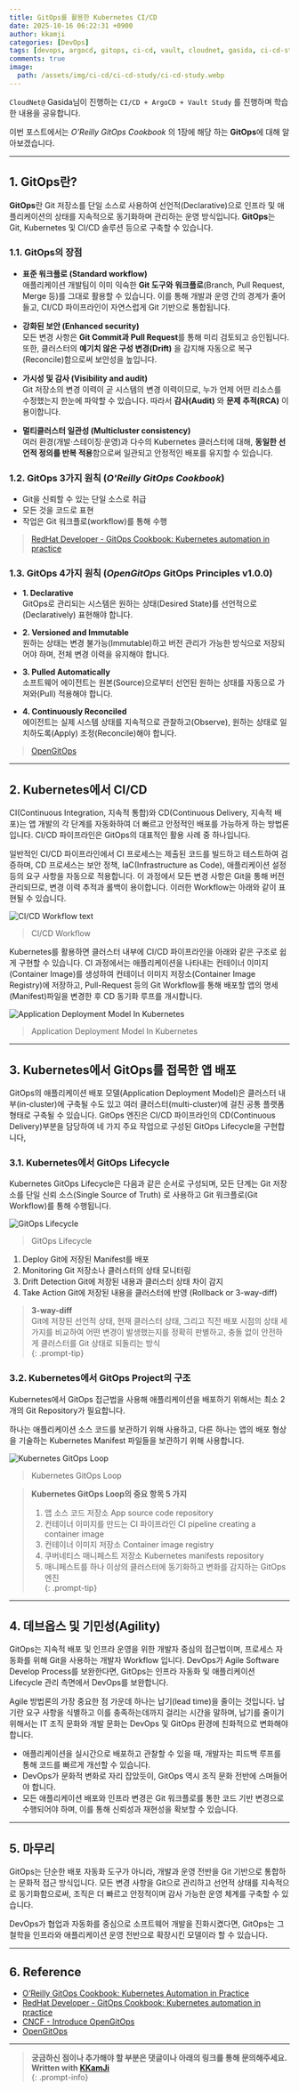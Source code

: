 ```yaml
---
title: GitOps를 활용한 Kubernetes CI/CD
date: 2025-10-16 06:22:31 +0900
author: kkamji
categories: [DevOps]
tags: [devops, argocd, gitops, ci-cd, vault, cloudnet, gasida, ci-cd-study, ci-cd-study-1w]
comments: true
image:
  path: /assets/img/ci-cd/ci-cd-study/ci-cd-study.webp
---
```


`CloudNet@` Gasida님이 진행하는 `CI/CD + ArgoCD + Vault Study` 를 진행하며 학습한 내용을 공유합니다.

이번 포스트에서는 *O'Reilly GitOps Cookbook* 의 1장에 해당 하는 **GitOps**에 대해 알아보겠습니다.

---

## 1. GitOps란?

**GitOps**란 Git 저장소를 단일 소스로 사용하여 선언적(Declarative)으로 인프라 및 애플리케이션의 상태를 지속적으로 동기화하며 관리하는 운영 방식입니다. **GitOps**는 Git, Kubernetes 및 CI/CD 솔루션 등으로 구축할 수 있습니다.

### 1.1. GitOps의 장점

- **표준 워크플로 (Standard workflow)**  
  애플리케이션 개발팀이 이미 익숙한 **Git 도구와 워크플로**(Branch, Pull Request, Merge 등)를 그대로 활용할 수 있습니다. 이를 통해 개발과 운영 간의 경계가 줄어들고, CI/CD 파이프라인이 자연스럽게 Git 기반으로 통합됩니다.

- **강화된 보안 (Enhanced security)**  
  모든 변경 사항은 **Git Commit과 Pull Request**를 통해 미리 검토되고 승인됩니다. 또한, 클러스터의 **예기치 않은 구성 변경(Drift)** 을 감지해 자동으로 복구(Reconcile)함으로써 보안성을 높입니다.

- **가시성 및 감사 (Visibility and audit)**  
  Git 저장소의 변경 이력이 곧 시스템의 변경 이력이므로, 누가 언제 어떤 리소스를 수정했는지 한눈에 파악할 수 있습니다. 따라서 **감사(Audit)** 와 **문제 추적(RCA)** 이 용이합니다.

- **멀티클러스터 일관성 (Multicluster consistency)**  
  여러 환경(개발·스테이징·운영)과 다수의 Kubernetes 클러스터에 대해, **동일한 선언적 정의를 반복 적용**함으로써 일관되고 안정적인 배포를 유지할 수 있습니다.

### 1.2. GitOps 3가지 원칙 (*O'Reilly GitOps Cookbook*)

- Git을 신뢰할 수 있는 단일 소스로 취급
- 모든 것을 코드로 표현
- 작업은 Git 워크플로(workflow)를 통해 수행

> [RedHat Developer - GitOps Cookbook: Kubernetes automation in practice](https://developers.redhat.com/articles/2022/12/20/gitops-cookbook-kubernetes-automation-practice)

### 1.3. GitOps 4가지 원칙 (*OpenGitOps* GitOps Principles v1.0.0)

- **1. Declarative**  
  GitOps로 관리되는 시스템은 원하는 상태(Desired State)를 선언적으로(Declaratively) 표현해야 합니다.

- **2. Versioned and Immutable**  
  원하는 상태는 변경 불가능(Immutable)하고 버전 관리가 가능한 방식으로 저장되어야 하며, 전체 변경 이력을 유지해야 합니다.

- **3. Pulled Automatically**  
  소프트웨어 에이전트는 원본(Source)으로부터 선언된 원하는 상태를 자동으로 가져와(Pull) 적용해야 합니다.

- **4. Continuously Reconciled**  
  에이전트는 실제 시스템 상태를 지속적으로 관찰하고(Observe), 원하는 상태로 일치하도록(Apply) 조정(Reconcile)해야 합니다.

> [OpenGitOps](https://opengitops.dev/)

---

## 2. Kubernetes에서 CI/CD

CI(Continuous Integration, 지속적 통합)와 CD(Continuous Delivery, 지속적 배포)는 앱 개발의 각 단계를 자동화하여 더 빠르고 안정적인 배포를 가능하게 하는 방법론입니다. CI/CD 파이프라인은 GitOps의 대표적인 활용 사례 중 하나입니다.

일반적인 CI/CD 파이프라인에서 CI 프로세스는 제출된 코드를 빌드하고 테스트하여 검증하며, CD 프로세스는 보안 정책, IaC(Infrastructure as Code), 애플리케이션 설정 등의 요구 사항을 자동으로 적용합니다. 이 과정에서 모든 변경 사항은 Git을 통해 버전 관리되므로, 변경 이력 추적과 롤백이 용이합니다. 이러한 Workflow는 아래와 같이 표현될 수 있습니다.

![CI/CD Workflow text](/assets/img/ci-cd/ci-cd-study/ci-cd-workflow.webp)
> CI/CD Workflow

Kubernetes를 활용하면 클러스터 내부에 CI/CD 파이프라인을 아래와 같은 구조로 쉽게 구현할 수 있습니다. CI 과정에서는 애플리케이션을 나타내는 컨테이너 이미지(Container Image)를 생성하여 컨테이너 이미지 저장소(Container Image Registry)에 저장하고, Pull-Request 등의 Git Workflow를 통해 배포할 앱의 명세(Manifest)파일을 변경한 후 CD 동기화 루프를 개시합니다.

![Application Deployment Model In Kubernetes](/assets/img/ci-cd/ci-cd-study/application-deploy-model-in-kubernetes.webp)
> Application Deployment Model In Kubernetes

---

## 3. Kubernetes에서 GitOps를 접목한 앱 배포

GitOps의 애플리케이션 배포 모델(Application Deployment Model)은 클러스터 내부(in-cluster)에 구축될 수도 있고 여러 클러스터(multi-cluster)에 걸친 공통 플랫폼 형태로 구축될 수 있습니다. GitOps 엔진은 CI/CD 파이프라인의 CD(Continuous Delivery)부분을 담당하여 네 가지 주요 작업으로 구성된 GitOps Lifecycle을 구현합니다,

### 3.1. Kubernetes에서 GitOps Lifecycle

Kubernetes GitOps Lifecycle은 다음과 같은 순서로 구성되며, 모든 단계는 Git 저장소를 단일 신뢰 소스(Single Source of Truth) 로 사용하고 Git 워크플로(Git Workflow)를 통해 수행됩니다.

![GitOps Lifecycle](/assets/img/ci-cd/ci-cd-study/gitops-lifecycle.webp)
> GitOps Lifecycle

1. Deploy
  Git에 저장된 Manifest를 배포
2. Monitoring
  Git 저장소나 클러스터의 상태 모니터링
3. Drift Detection
  Git에 저장된 내용과 클러스터 상태 차이 감지
4. Take Action
  Git에 저장된 내용을 클러스터에 반영 (Rollback or 3-way-diff)

> **3-way-diff**  
> Git에 저장된 선언적 상태, 현재 클러스터 상태, 그리고 직전 배포 시점의 상태 세 가지를 비교하여 어떤 변경이 발생했는지를 정확히 판별하고, 충돌 없이 안전하게 클러스터를 Git 상태로 되돌리는 방식  
{: .prompt-tip}

### 3.2. Kubernetes에서 GitOps Project의 구조

Kubernetes에서 GitOps 접근법을 사용해 애플리케이션을 배포하기 위해서는 최소 2개의 Git Repository가 필요합니다.

하나는 애플리케이션 소스 코드를 보관하기 위해 사용하고, 다른 하나는 앱의 배포 형상을 기술하는 Kubernetes Manifest 파일들을 보관하기 위해 사용합니다.

![Kubernetes GitOps Loop](/assets/img/ci-cd/ci-cd-study/kubernetes-gitops-loop.webp)
> Kubernetes GitOps Loop


> **Kubernetes GitOps Loop의 중요 항목 5 가지**  
>
> 1. 앱 소스 코드 저장소 App source code repository  
> 2. 컨테이너 이미지를 만드는 CI 파이프라인 CI pipeline creating a container image  
> 3. 컨테이너 이미지 저장소 Container image registry  
> 4. 쿠버네티스 매니페스트 저장소 Kubernetes manifests repository  
> 5. 매니페스트를 하나 이상의 클러스터에 동기화하고 변화를 감지하는 GitOps 엔진  
{: .prompt-tip}

---

## 4. 데브옵스 및 기민성(Agility)

GitOps는 지속적 배포 및 인프라 운영을 위한 개발자 중심의 접근법이며, 프로세스 자동화를 위해 Git을 사용하는 개발자 Workflow 입니다. DevOps가 Agile Software Develop Process를 보완한다면, GitOps는 인프라 자동화 및 애플리케이션 Lifecycle 관리 측면에서 DevOps를 보완합니다.

Agile 방법론의 가장 중요한 점 가운데 하나는 납기(lead time)을 줄이는 것입니다. 납기란 요구 사항을 식별하고 이를 충족하는데까지 걸리는 시간을 말하며, 납기를 줄이기 위해서는 IT 조직 문화와 개발 문화는 DevOps 및 GitOps 환경에 친화적으로 변화해야 합니다.

- 애플리케이션을 실시간으로 배포하고 관찰할 수 있을 때, 개발자는 피드백 루프를 통해 코드를 빠르게 개선할 수 있습니다.
- DevOps가 문화적 변화로 자리 잡았듯이, GitOps 역시 조직 문화 전반에 스며들어야 합니다.
- 모든 애플리케이션 배포와 인프라 변경은 Git 워크플로를 통한 코드 기반 변경으로 수행되어야 하며,
이를 통해 신뢰성과 재현성을 확보할 수 있습니다.

---

## 5. 마무리

GitOps는 단순한 배포 자동화 도구가 아니라, 개발과 운영 전반을 Git 기반으로 통합하는 문화적 접근 방식입니다. 모든 변경 사항을 Git으로 관리하고 선언적 상태를 지속적으로 동기화함으로써, 조직은 더 빠르고 안정적이며 감사 가능한 운영 체계를 구축할 수 있습니다.

DevOps가 협업과 자동화를 중심으로 소프트웨어 개발을 진화시켰다면, GitOps는 그 철학을 인프라와 애플리케이션 운영 전반으로 확장시킨 모델이라 할 수 있습니다.

---

## 6. Reference

- [O’Reilly GitOps Cookbook: Kubernetes Automation in Practice](https://product.kyobobook.co.kr/detail/S000214781090)
- [RedHat Developer - GitOps Cookbook: Kubernetes automation in practice](https://developers.redhat.com/articles/2022/12/20/gitops-cookbook-kubernetes-automation-practice)
- [CNCF - Introduce OpenGitOps](https://www.cncf.io/projects/opengitops/)
- [OpenGitOps](https://opengitops.dev/)

---

> **궁금하신 점이나 추가해야 할 부분은 댓글이나 아래의 링크를 통해 문의해주세요.**  
> **Written with [KKamJi](https://www.linkedin.com/in/taejikim/)**  
{: .prompt-info}
